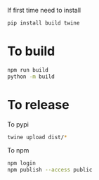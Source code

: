 If first time need to install
```bash
pip install build twine
```

# To build 
```bash
npm run build
python -m build
```

# To release
To pypi
```bash
twine upload dist/*
```

To npm

```bash
npm login
npm publish --access public
```


